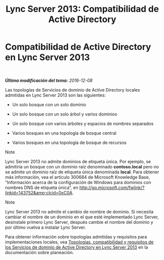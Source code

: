 ﻿---
title: 'Lync Server 2013: Compatibilidad de Active Directory'
TOCTitle: Compatibilidad de Active Directory
ms:assetid: 28ed9ac4-586d-4803-ad45-99c4fa793f54
ms:mtpsurl: https://technet.microsoft.com/es-es/library/Gg425756(v=OCS.15)
ms:contentKeyID: 48274744
ms.date: 01/07/2017
mtps_version: v=OCS.15
ms.translationtype: HT
---

# Compatibilidad de Active Directory en Lync Server 2013

 

_**Última modificación del tema:** 2016-12-08_

Las topologías de Servicios de dominio de Active Directory locales admitidas en Lync Server 2013 son las siguientes:

  - Un solo bosque con un solo dominio

  - Un solo bosque con un solo árbol y varios dominios

  - Un solo bosque con varios árboles y espacios de nombres separados

  - Varios bosques en una topología de bosque central

  - Varios bosques en una topología de bosque de recursos


> [!NOTE]
> Lync Server 2013 no admite dominios de etiqueta única. Por ejemplo, se admitiría un bosque con un dominio raíz denominado <STRONG>contoso.local</STRONG> pero no se admite un dominio raíz de etiqueta única denominada <STRONG>local</STRONG>. Para obtener más información, vea el artículo 300684 de Microsoft Knowledge Base, “Información acerca de la configuración de Windows para dominios con nombres DNS de etiqueta única”, en <A href="http://go.microsoft.com/fwlink/?linkid=143752%26clcid=0xc0a">http://go.microsoft.com/fwlink/?linkid=143752&amp;clcid=0xC0A</A>.




> [!NOTE]
> Lync Server 2013 no admite el cambio de nombre de dominio. Si necesita cambiar el nombre de un dominio en el que esté implementado Lync Server, desinstale primero Lync Server, después cambie el nombre del dominio y por último vuelva a instalar Lync Server.



Para obtener información sobre topologías admitidas y requisitos para implementaciones locales, vea [Topologías, compatibilidad y requisitos de los Servicios de dominio de Active Directory en Lync Server 2013](lync-server-2013-active-directory-domain-services-requirements-support-and-topologies.md) en la documentación sobre planeación.


